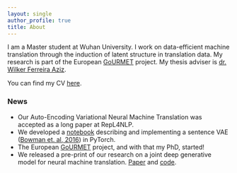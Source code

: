 ```yaml
---
layout: single
author_profile: true
title: About
---
```


I am a Master student at Wuhan University. I work on data-efficient machine translation through the induction of latent structure in translation data. My research is part of the European [GoURMET](http://gourmet-project.eu/) project. My thesis adviser is [dr. Wilker Ferreira Aziz](http://wilkeraziz.github.io/).

You can find my CV [here](/assets/files/CV.pdf).

### News
* Our Auto-Encoding Variational Neural Machine Translation was accepted as a long paper at RepL4NLP.
* We developed a [notebook](https://github.com/probabll/dgm4nlp/blob/solutions/notebooks/sentencevae/SentVAE_Solutions.ipynb) describing and implementing a sentence VAE ([Bowman et. al, 2016](https://arxiv.org/abs/1511.06349)) in PyTorch.
* The European [GoURMET](http://gourmet-project.eu/) project, and with that my PhD, started!
* We released a pre-print of our research on a joint deep generative model for neural machine translation. [Paper](https://arxiv.org/abs/1807.10564) and [code](https://github.com/Roxot/AEVNMT).
